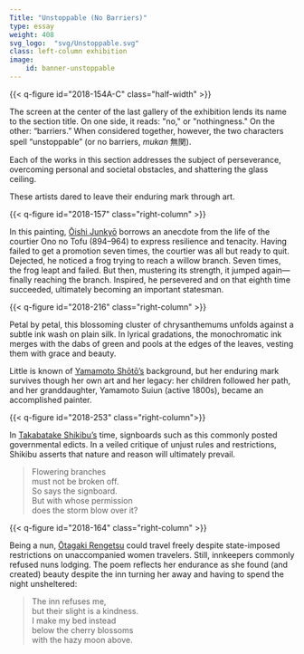 ```yaml
---
Title: "Unstoppable (No Barriers)"
type: essay
weight: 408
svg_logo:  "svg/Unstoppable.svg"
class: left-column exhibition
image: 
    id: banner-unstoppable
---
```


{{< q-figure id="2018-154A-C" class="half-width" >}}

The screen at the center of the last gallery of the exhibition lends its name to the section title. On one side, it reads: "no," or "nothingness." On the other: “barriers.” When considered together, however, the two characters spell “unstoppable” (or no barriers, *mukan* <span lang="ja">無関</span>).

Each of the works in this section addresses the subject of perseverance, overcoming personal and societal obstacles, and shattering the glass ceiling.

These artists dared to leave their enduring mark through art.

<div class="spacer spacer-300"></div>

{{< q-figure id="2018-157" class="right-column" >}}

In this painting, [Ōishi Junkyō](/artists/#Ōishi-Junkyō-大石順教/) borrows an anecdote from the life of the courtier Ono no Tofu (894–964) to express resilience and tenacity. Having failed to get a promotion seven times, the courtier was all but ready to quit. Dejected, he noticed a frog trying to reach a willow branch. Seven times, the frog leapt and failed. But then, mustering its strength, it jumped again—finally reaching the branch. Inspired, he persevered and on that eighth time succeeded, ultimately becoming an important statesman.

<div class="spacer spacer-300"></div>

{{< q-figure id="2018-216" class="right-column" >}}

Petal by petal, this blossoming cluster of chrysanthemums unfolds against a subtle ink wash on plain silk. In lyrical gradations, the monochromatic ink merges with the dabs of green and pools at the edges of the leaves, vesting them with grace and beauty.

Little is known of [Yamamoto Shōtō’s](/artists/#Yamamoto-Shōtō-山本緗桃/) background, but her enduring mark survives though her own art and her legacy: her children followed her path, and her granddaughter, Yamamoto Suiun (active 1800s), became an accomplished painter.

<div class="spacer spacer-300"></div>

{{< q-figure id="2018-253"  class="right-column">}}

In [Takabatake Shikibu’s](/artists/#Takabatake-Shikibu-高畠式部/) time, signboards such as this commonly posted governmental edicts. In a veiled critique of unjust rules and restrictions, Shikibu asserts that nature and reason will ultimately prevail.

>Flowering branches<br />
>must not be broken off.<br />
>So says the signboard.<br />
>But with whose permission<br />
>does the storm blow over it?

<div class="spacer spacer-300"></div>

{{< q-figure id="2018-164" class="right-column" >}}

Being a nun, [Ōtagaki Rengetsu](/artists/#Ōtagaki-Rengetsu-太田垣蓮月/) could travel freely despite state-imposed restrictions on unaccompanied women travelers. Still, innkeepers commonly refused nuns lodging. The poem reflects her endurance as she found (and created) beauty despite the inn turning her away and having to spend the night unsheltered:

>The inn refuses me,<br />
>but their slight is a kindness.<br />
>I make my bed instead<br />
>below the cherry blossoms<br />
>with the hazy moon above.